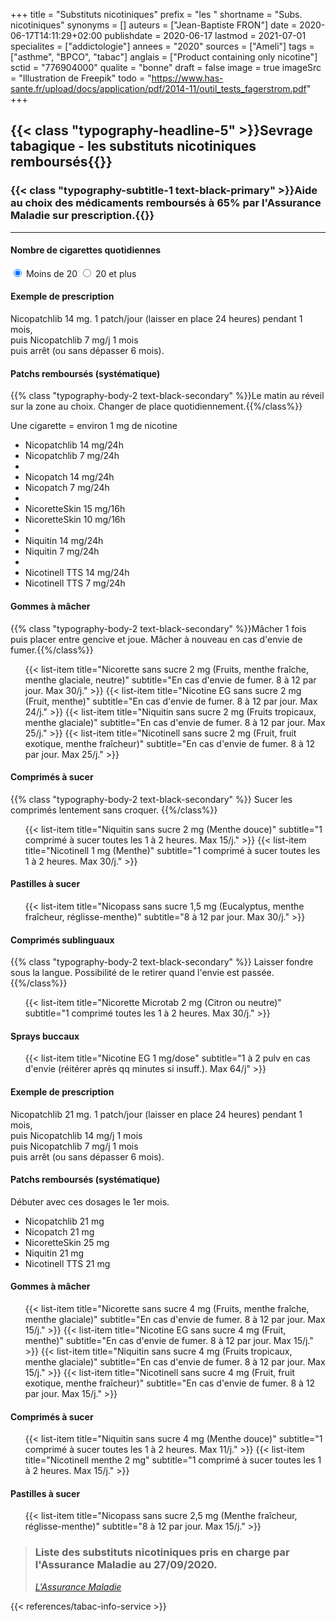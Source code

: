 +++
title = "Substituts nicotiniques"
prefix = "les "
shortname = "Subs. nicotiniques"
synonyms = []
auteurs = ["Jean-Baptiste FRON"]
date = 2020-06-17T14:11:29+02:00
publishdate = 2020-06-17
lastmod = 2021-07-01
specialites = ["addictologie"]
annees = "2020"
sources = ["Ameli"]
tags = ["asthme", "BPCO", "tabac"]
anglais = ["Product containing only nicotine"]
sctid = "776904000"
qualite = "bonne"
draft = false
image = true
imageSrc = "Illustration de Freepik"
todo = "https://www.has-sante.fr/upload/docs/application/pdf/2014-11/outil_tests_fagerstrom.pdf"
+++

## {{< class "typography-headline-5" >}}Sevrage tabagique - les substituts nicotiniques remboursés{{</class>}}

### {{< class "typography-subtitle-1 text-black-primary" >}}Aide au choix des médicaments remboursés à 65% par l'Assurance Maladie sur prescription.{{</class>}}

<hr class="my-3">
<article class="my-3 my-lg-4" style="max-width: 800px">
  <h4 class="typography-headline-6 mb-3">Nombre de cigarettes quotidiennes</h4>
  <div class="d-flex">
    <label class="radio-card m-3" data-toggle="collapse" data-target="#patchs-moins20">
      <input type="radio" name="demo" class="card-input-element d-none" id="moins20" checked required>
      <span class="card card-primary-action rounded-lg card-body d-flex flex-row justify-content-center align-items-center">
        Moins de 20
      </span>
    </label>
    <label class="radio-card m-3" data-toggle="collapse" data-target="#patchs-plus20">
      <input type="radio" name="demo" class="card-input-element d-none" value="plus20">
      <span class="card card-primary-action rounded-lg card-body d-flex flex-row justify-content-center align-items-center">
        20 et plus
      </span>
    </label>
  </div>
</article>
<div class="accordion" id="accordionExample" style="max-width: 800px">
  <div class="collapse show" id="patchs-moins20" data-parent="#accordionExample">
    <div class="card rounded mb-3">
      <div class="card-body">
        <h4 class="card-subtitle">Exemple de prescription</h4>
        <p class="card-text user-select-all">Nicopatchlib 14 mg. 1 patch/jour (laisser en place 24 heures) pendant 1 mois,<br>
          puis Nicopatchlib 7 mg/j 1 mois<br>
          puis arrêt (ou sans dépasser 6 mois).</p>
      </div>
    </div>
    <h4 class="typography-overline font-weight-bolder mt-lg-5">Patchs remboursés (systématique)</h4>
    {{% class "typography-body-2 text-black-secondary" %}}Le matin au réveil sur la zone au choix. Changer de place quotidiennement.{{%/class%}}
    <p>Une cigarette = environ 1 mg de nicotine</p>
    <ul class="list-group list-group-xs">
      <li class="list-group-item">Nicopatchlib 14 mg<span class="text-muted">/24h</span></li>
      <!--Pierre Fabre-->
      <li class="list-group-item">Nicopatchlib 7 mg<span class="text-muted">/24h</span></li>
      <li class="list-group-divider"></li>
      <li class="list-group-item">Nicopatch 14 mg<span class="text-muted">/24h</span></li>
      <li class="list-group-item">Nicopatch 7 mg<span class="text-muted">/24h</span></li>
      <li class="list-group-divider"></li>
      <li class="list-group-item">NicoretteSkin 15 mg<span class="text-muted">/16h</span></li>
      <!--Johnson & Johnson, 16h-->
      <li class="list-group-item">NicoretteSkin 10 mg<span class="text-muted">/16h</span></li>
      <li class="list-group-divider"></li>
      <li class="list-group-item">Niquitin 14 mg<span class="text-muted">/24h</span></li>
      <!--Perrigo Company-->
      <li class="list-group-item">Niquitin 7 mg<span class="text-muted">/24h</span></li>
      <li class="list-group-divider"></li>
      <li class="list-group-item">Nicotinell TTS 14 mg<span class="text-muted">/24h</span></li>
      <!--GlaxoSmithKline-->
      <li class="list-group-item">Nicotinell TTS 7 mg<span class="text-muted">/24h</span></li>
    </ul>
    <h4 class="typography-overline mt-lg-5">Gommes à mâcher</h4>
    {{% class "typography-body-2 text-black-secondary" %}}Mâcher 1 fois puis placer entre gencive et joue. Mâcher à nouveau en cas d'envie de fumer.{{%/class%}}
    <ul class="list-group">
      {{< list-item title="Nicorette sans sucre 2 mg (Fruits, menthe fraîche, menthe glaciale, neutre)" subtitle="En cas d'envie de fumer. 8 à 12 par jour. Max 30/j." >}}
      {{< list-item title="Nicotine EG sans sucre 2 mg (Fruit, menthe)" subtitle="En cas d'envie de fumer. 8 à 12 par jour. Max 24/j." >}}
      {{< list-item title="Niquitin sans sucre 2 mg (Fruits tropicaux, menthe glaciale)" subtitle="En cas d'envie de fumer. 8 à 12 par jour. Max 25/j." >}}
      {{< list-item title="Nicotinell sans sucre 2 mg (Fruit, fruit exotique, menthe fraîcheur)" subtitle="En cas d'envie de fumer. 8 à 12 par jour. Max 25/j." >}}
    </ul>
    <!-- Comprimés à sucer -->
    <h4 class="typography-overline mt-lg-3">Comprimés à sucer</h4>
    {{% class "typography-body-2 text-black-secondary" %}} Sucer les comprimés lentement sans croquer. {{%/class%}}
    <ul class="list-group">
      {{< list-item title="Niquitin sans sucre 2 mg (Menthe douce)" subtitle="1 comprimé à sucer toutes les 1 à 2 heures. Max 15/j." >}}
      {{< list-item title="Nicotinell 1 mg (Menthe)" subtitle="1 comprimé à sucer toutes les 1 à 2 heures. Max 30/j." >}}
    </ul>
    <!-- Pastilles à sucer -->
    <h4 class="typography-overline mt-lg-3">Pastilles à sucer</h4>
    <ul class="list-group">
      {{< list-item title="Nicopass sans sucre 1,5 mg (Eucalyptus, menthe fraîcheur, réglisse-menthe)" subtitle="8 à 12 par jour. Max 30/j." >}}
    </ul>
    <!-- Cp sublinguaux -->
    <h4 class="typography-overline mt-lg-3">Comprimés sublinguaux</h4>
    {{% class "typography-body-2 text-black-secondary" %}} Laisser fondre sous la langue. Possibilité de le retirer quand l'envie est passée. {{%/class%}}
    <ul class="list-group">
      {{< list-item title="Nicorette Microtab 2 mg (Citron ou neutre)" subtitle="1 comprimé toutes les 1 à 2 heures. Max 30/j." >}}
    </ul>
    <!-- Sprays buccaux -->
    <h4 class="typography-overline mt-lg-3">Sprays buccaux</h4>
    <ul class="list-group">
      {{< list-item title="Nicotine EG 1 mg/dose" subtitle="1 à 2 pulv en cas d'envie (réitérer après qq minutes si insuff.). Max 64/j" >}}
    </ul>
  </div>
  <!--+20-->
  <div class="collapse" id="patchs-plus20" data-parent="#accordionExample">
    <div class="card rounded mb-3">
      <div class="card-body">
        <h4 class="card-subtitle">Exemple de prescription</h4>
        <p class="card-text user-select-all">Nicopatchlib 21 mg. 1 patch/jour (laisser en place 24 heures) pendant 1 mois,<br>
          puis Nicopatchlib 14 mg/j 1 mois<br>
          puis Nicopatchlib 7 mg/j 1 mois<br>
          puis arrêt (ou sans dépasser 6 mois).</p>
      </div>
    </div>
    <h4 class="typography-overline">Patchs remboursés (systématique)</h4>
    <p class="text-black-secondary">Débuter avec ces dosages le 1er mois.</p>
    <ul class="list-group list-group-xs">
      <li class="list-group-item">Nicopatchlib 21 mg</li>
      <li class="list-group-item">Nicopatch 21 mg</li>
      <li class="list-group-item">NicoretteSkin 25 mg</li>
      <li class="list-group-item">Niquitin 21 mg</li>
      <li class="list-group-item">Nicotinell TTS 21 mg</li>
    </ul>
    <h4 class="typography-overline mt-lg-5">Gommes à mâcher</h4>
    <ul class="list-group">
      {{< list-item title="Nicorette sans sucre 4 mg (Fruits, menthe fraîche, menthe glaciale)" subtitle="En cas d'envie de fumer. 8 à 12 par jour. Max 15/j." >}}
      {{< list-item title="Nicotine EG sans sucre 4 mg (Fruit, menthe)" subtitle="En cas d'envie de fumer. 8 à 12 par jour. Max 15/j." >}}
      {{< list-item title="Niquitin sans sucre 4 mg (Fruits tropicaux, menthe glaciale)" subtitle="En cas d'envie de fumer. 8 à 12 par jour. Max 15/j." >}}
      {{< list-item title="Nicotinell sans sucre 4 mg (Fruit, fruit exotique, menthe fraîcheur)" subtitle="En cas d'envie de fumer. 8 à 12 par jour. Max 15/j." >}}
    </ul>
    <h4 class="typography-overline mt-lg-3">Comprimés à sucer</h4>
    <ul class="list-group">
      {{< list-item title="Niquitin sans sucre 4 mg (Menthe douce)" subtitle="1 comprimé à sucer toutes les 1 à 2 heures. Max 11/j." >}}
      {{< list-item title="Nicotinell menthe 2 mg" subtitle="1 comprimé à sucer toutes les 1 à 2 heures. Max 15/j." >}}
    </ul>
    <h4 class="typography-overline mt-lg-3">Pastilles à sucer</h4>
    <ul class="list-group">
    {{< list-item title="Nicopass sans sucre 2,5 mg (Menthe fraîcheur, réglisse-menthe)" subtitle="8 à 12 par jour. Max 15/j." >}}
    </ul>
  </div>
</div>

<blockquote class="blockquote mt-5">
  <h3 class="typography-body-2 mb-0">Liste des substituts nicotiniques pris en charge par l'Assurance Maladie au <time datetime="2020-09-27">27/09/2020</time>.</h3>
  <footer class="blockquote-footer"><cite title="Source Title"><a
        href="https://www.ameli.fr/assure/remboursements/rembourse/medicaments-vaccins-dispositifs-medicaux/prise-charge-substituts-nicotiniques"
        target="_blank" rel="nofollow noopener">L'Assurance Maladie</a></cite></footer>
</blockquote>

{{< references/tabac-info-service >}}
